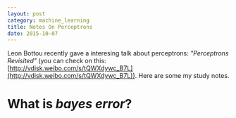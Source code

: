 ```yaml
---
layout: post
category: machine_learning
title: Notes On Perceptrons
date: 2015-10-07
---
```


Leon Bottou recently gave a interesing talk about perceptrons: *"Perceptrons Revisited"* (you can check on this: [http://vdisk.weibo.com/s/tQWXdywc_B7L](http://vdisk.weibo.com/s/tQWXdywc_B7L)). Here are some my study notes.

# What is *bayes error*?
